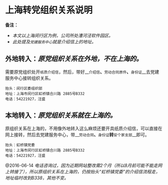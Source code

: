 # 上海转党组织关系说明

**备注：**

- _本文以上海闵行区为例，公司所处漕河泾软件园区。_
- _此处提及`党建服务中心`就是介绍信上的地址。_

## 外地转入：_原党组织关系在外地，不在上海的。_

需要原党组织处开`纸质介绍信`，然后，带好__`介绍信`__、__`劳动合同原件`__、__`身份证`__去党建服务中心接转组织关系。

```
抬头：闵行区委组织部   
地址：上海市闵行区虹桥镇合川路 2885号B332
电话：54221927，汪盛
```

## 本地转入：_原党组织关系就在上海的。_

原组织关系在上海的，不用像外地转入这么麻烦还要开具纸质介绍信，可以直接在网上接转，然后去党建服务中心，带__`劳动合同`__、__`身份证`__转__`安个家支部`__即可。

```
抬头：虹桥镇党委
地址：上海市闵行区虹桥镇合川路 2885号B332
电话：54221927，汪盛
```

@2016-06-14 _电话咨询过，因为近期网站整改需2个月（所以8月前可能不能走网上转接了），所以原组织关系在上海的，仍按抬头“虹桥镇党委”的介绍信流程走，地址临时改到B338，其他不变。_

